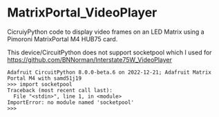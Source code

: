 # MatrixPortal_VideoPlayer

CicruiyPython code to display video frames on an LED Matrix using a Pimoroni MatrixPortal M4 HUB75 card.


This device/CircuitPython does not support socketpool which I used for https://github.com/BNNorman/Interstate75W_VideoPlayer

```
Adafruit CircuitPython 8.0.0-beta.6 on 2022-12-21; Adafruit Matrix Portal M4 with samd51j19
>>> import socketpool
Traceback (most recent call last):
  File "<stdin>", line 1, in <module>
ImportError: no module named 'socketpool'
>>> 
```


